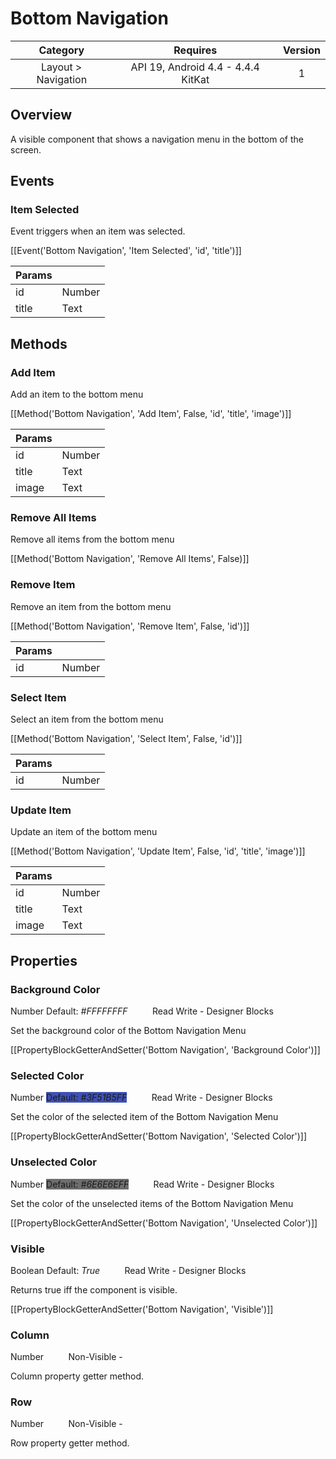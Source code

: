 # Bottom Navigation

| Category | Requires | Version |
|:--------:|:-------:|:--------:|
|Layout > Navigation|API 19, Android 4.4 - 4.4.4 KitKat|1|

## Overview

A visible component that shows a navigation menu in the bottom of the screen.

## Events

### Item Selected

Event triggers when an item was selected.

[[Event('Bottom Navigation', 'Item Selected', 'id', 'title')]]

| Params | []() |
|--------|------|
|id|<span class="chip chip-number">Number</span>|
|title|<span class="chip chip-text">Text</span>|


## Methods

### Add Item

Add an item to the bottom menu

[[Method('Bottom Navigation', 'Add Item', False, 'id', 'title', 'image')]]

| Params | []() |
|--------|------|
|id|<span class="chip chip-number">Number</span>|
|title|<span class="chip chip-text">Text</span>|
|image|<span class="chip chip-text">Text</span>|


### Remove All Items

Remove all items from the bottom menu

[[Method('Bottom Navigation', 'Remove All Items', False)]]

### Remove Item

Remove an item from the bottom menu

[[Method('Bottom Navigation', 'Remove Item', False, 'id')]]

| Params | []() |
|--------|------|
|id|<span class="chip chip-number">Number</span>|


### Select Item

Select an item from the bottom menu

[[Method('Bottom Navigation', 'Select Item', False, 'id')]]

| Params | []() |
|--------|------|
|id|<span class="chip chip-number">Number</span>|


### Update Item

Update an item of the bottom menu

[[Method('Bottom Navigation', 'Update Item', False, 'id', 'title', 'image')]]

| Params | []() |
|--------|------|
|id|<span class="chip chip-number">Number</span>|
|title|<span class="chip chip-text">Text</span>|
|image|<span class="chip chip-text">Text</span>|


## Properties

### Background Color

<span class="chip chip-number">Number</span> <span class="chip chip-number" style="background-color: #FFFFFF;">Default: <i>#FFFFFFFF</i></span>&nbsp;&nbsp;&nbsp;&nbsp;&nbsp;&nbsp;&nbsp;&nbsp;&nbsp;&nbsp;<span class="chip chip-rw">Read</span> <span class="chip chip-rw">Write</span> - <span class="chip chip-bd">Designer</span> <span class="chip chip-bd">Blocks</span> 

Set the background color of the Bottom Navigation Menu

[[PropertyBlockGetterAndSetter('Bottom Navigation', 'Background Color')]]

### Selected Color

<span class="chip chip-number">Number</span> <span class="chip chip-number" style="background-color: #3F51B5;">Default: <i>#3F51B5FF</i></span>&nbsp;&nbsp;&nbsp;&nbsp;&nbsp;&nbsp;&nbsp;&nbsp;&nbsp;&nbsp;<span class="chip chip-rw">Read</span> <span class="chip chip-rw">Write</span> - <span class="chip chip-bd">Designer</span> <span class="chip chip-bd">Blocks</span> 

Set the color of the selected item of the Bottom Navigation Menu

[[PropertyBlockGetterAndSetter('Bottom Navigation', 'Selected Color')]]

### Unselected Color

<span class="chip chip-number">Number</span> <span class="chip chip-number" style="background-color: #6E6E6E;">Default: <i>#6E6E6EFF</i></span>&nbsp;&nbsp;&nbsp;&nbsp;&nbsp;&nbsp;&nbsp;&nbsp;&nbsp;&nbsp;<span class="chip chip-rw">Read</span> <span class="chip chip-rw">Write</span> - <span class="chip chip-bd">Designer</span> <span class="chip chip-bd">Blocks</span> 

Set the color of the unselected items of the Bottom Navigation Menu

[[PropertyBlockGetterAndSetter('Bottom Navigation', 'Unselected Color')]]

### Visible

<span class="chip chip-boolean">Boolean</span> <span class="chip chip-boolean">Default: <i>True</i></span>&nbsp;&nbsp;&nbsp;&nbsp;&nbsp;&nbsp;&nbsp;&nbsp;&nbsp;&nbsp;<span class="chip chip-rw">Read</span> <span class="chip chip-rw">Write</span> - <span class="chip chip-bd">Designer</span> <span class="chip chip-bd">Blocks</span> 

Returns true iff the component is visible.

[[PropertyBlockGetterAndSetter('Bottom Navigation', 'Visible')]]

### Column

<span class="chip chip-number">Number</span>&nbsp;&nbsp;&nbsp;&nbsp;&nbsp;&nbsp;&nbsp;&nbsp;&nbsp;&nbsp;<span class="chip chip-rw">Non-Visible</span> - 

Column property getter method.

### Row

<span class="chip chip-number">Number</span>&nbsp;&nbsp;&nbsp;&nbsp;&nbsp;&nbsp;&nbsp;&nbsp;&nbsp;&nbsp;<span class="chip chip-rw">Non-Visible</span> - 

Row property getter method.